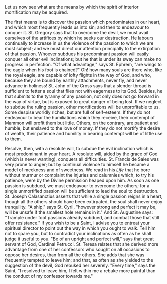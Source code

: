 
Let us now see what are the means by which the spirit of interior mortification may be acquired.

The first means is to discover the passion which predominates in our heart, and which most frequently leads us into sin; and then to endeavour to conquer it. St. Gregory says that to overcome the devil, we must avail ourselves of the artifices by which he seeks our destruction. He labours continually to increase in us the violence of the passion to which we are most subject; and we must direct our attention principally to the extirpation of that passion. Whoever subdues his predominant passion will easily conquer all other evil inclinations; but he that is under its sway can make no progress in perfection. \"Of what advantage,\" says St. Ephrem, \"are wings to the eagle when his foot is chained?\" Oh! how many souls are there who, like the royal eagle, are capable of lofty flights in the way of God, and who, because they are bound by earthly attachments, never fly, and never advance in holiness! St. John of the Cross says that a slender thread is sufficient to fetter a soul that flies not with eagerness to its God. Besides, he that submits to the tyranny of any passion, not only does not go forward in the way of virtue, but is exposed to great danger of being lost. If we neglect to subdue the ruling passion, other mortifications will be unprofitable to us. Some despise worldly riches, but are full of self-esteem. If they do not endeavour to bear the humiliations which they receive, their contempt of Mammon will profit them but little. Others, on the contrary, are patient and humble, but enslaved to the love of money. If they do not mortify the desire of wealth, their patience and humility in bearing contempt will be of little use to them.

Resolve, then, with a resolute will, to subdue the evil inclination which is most predominant in your heart. A resolute will, aided by the grace of God (which is never wanting), conquers all difficulties. St. Francis de Sales was very prone to anger; but by continual violence to himself he became a model of meekness and of sweetness. We read in his *Life* that he bore without murmur or complaint the injuries and calumnies which, to try his patience, were by the Divine permission heaped upon him. As soon as one passion is subdued, we must endeavour to overcome the others; for a single unmortified passion will be sufficient to lead the soul to destruction. St. Joseph Calasanctius asserts that while a single passion reigns in a heart, though all the others should have been extirpated, the soul shall never enjoy tranquility. \"A ship,\" says St. Cyril, \"however strong and perfect it may be, will be unsafe if the smallest hole remains in it.\" And St. Augustine says: \"Trample under foot passions already subdued, and combat those that still offer resistance.\" If you wish to be a Saint, I advise you to entreat your spiritual director to point out the way in which you ought to walk. Tell him not to spare you, but to contradict your inclinations as often as he shall judge it useful to you. \"Be of an upright and perfect will,\" says that great servant of God, Cardinal Petrucci. St. Teresa relates that she derived more advantage from one of her confessors who sought on all occasions to oppose her desires, than from all the others. She adds that she was frequently tempted to leave him; and that, as often as she yielded to the suggestion of the devil, God rebuked her severely. \"Every time,\" says the Saint, \"I resolved to leave him, I felt within me a rebuke more painful than the conduct of my confessor towards me.\"

